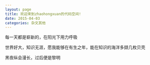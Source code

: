 ```yaml
---
layout: page
title: 欢迎来到zhaohongxuan的代码空间!
date: 2015-04-03
categories: 杂文其他
---
```



每一天都是崭新的，在阳光下用力呼吸

世界好大，知识无涯，愿我能够在有生之年，能在知识的海洋多撷几枚贝壳

黑夜纵会漫长，过后便是黎明



